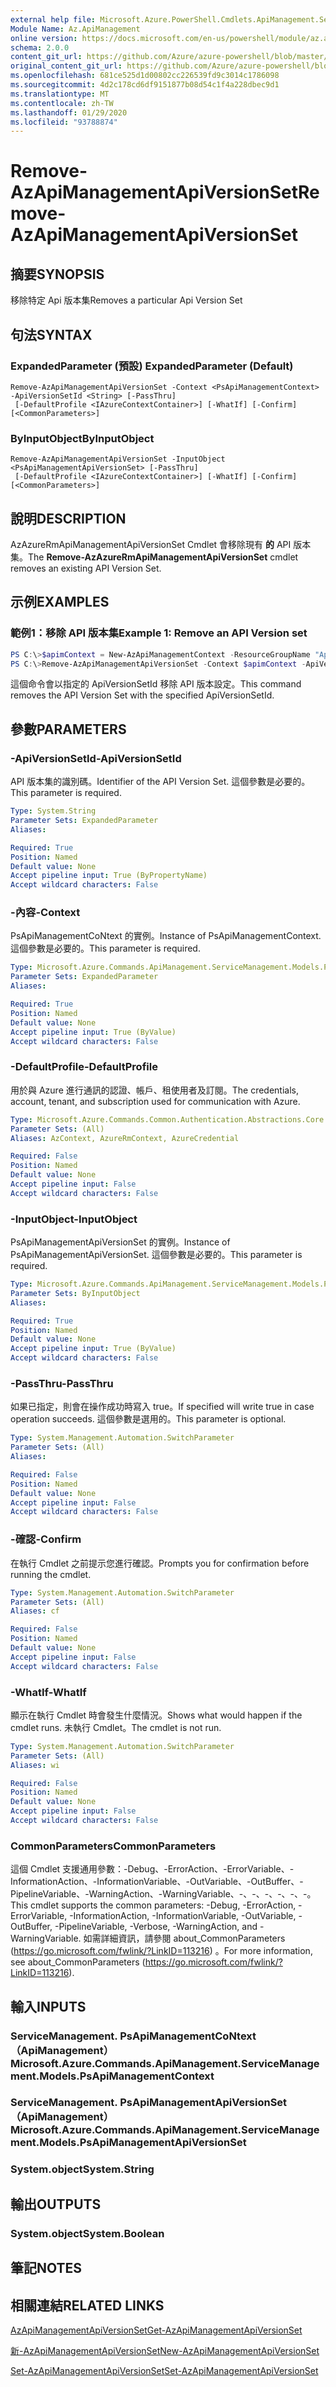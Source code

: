 ```yaml
---
external help file: Microsoft.Azure.PowerShell.Cmdlets.ApiManagement.ServiceManagement.dll-Help.xml
Module Name: Az.ApiManagement
online version: https://docs.microsoft.com/en-us/powershell/module/az.apimanagement/remove-azapimanagementapiversionset
schema: 2.0.0
content_git_url: https://github.com/Azure/azure-powershell/blob/master/src/ApiManagement/ApiManagement/help/Remove-AzApiManagementApiVersionSet.md
original_content_git_url: https://github.com/Azure/azure-powershell/blob/master/src/ApiManagement/ApiManagement/help/Remove-AzApiManagementApiVersionSet.md
ms.openlocfilehash: 681ce525d1d00802cc226539fd9c3014c1786098
ms.sourcegitcommit: 4d2c178cd6df9151877b08d54c1f4a228dbec9d1
ms.translationtype: MT
ms.contentlocale: zh-TW
ms.lasthandoff: 01/29/2020
ms.locfileid: "93788874"
---
```

# <span data-ttu-id="5e813-101">Remove-AzApiManagementApiVersionSet</span><span class="sxs-lookup"><span data-stu-id="5e813-101">Remove-AzApiManagementApiVersionSet</span></span>

## <span data-ttu-id="5e813-102">摘要</span><span class="sxs-lookup"><span data-stu-id="5e813-102">SYNOPSIS</span></span>
<span data-ttu-id="5e813-103">移除特定 Api 版本集</span><span class="sxs-lookup"><span data-stu-id="5e813-103">Removes a particular Api Version Set</span></span>

## <span data-ttu-id="5e813-104">句法</span><span class="sxs-lookup"><span data-stu-id="5e813-104">SYNTAX</span></span>

### <span data-ttu-id="5e813-105">ExpandedParameter (預設) </span><span class="sxs-lookup"><span data-stu-id="5e813-105">ExpandedParameter (Default)</span></span>
```
Remove-AzApiManagementApiVersionSet -Context <PsApiManagementContext> -ApiVersionSetId <String> [-PassThru]
 [-DefaultProfile <IAzureContextContainer>] [-WhatIf] [-Confirm] [<CommonParameters>]
```

### <span data-ttu-id="5e813-106">ByInputObject</span><span class="sxs-lookup"><span data-stu-id="5e813-106">ByInputObject</span></span>
```
Remove-AzApiManagementApiVersionSet -InputObject <PsApiManagementApiVersionSet> [-PassThru]
 [-DefaultProfile <IAzureContextContainer>] [-WhatIf] [-Confirm] [<CommonParameters>]
```

## <span data-ttu-id="5e813-107">說明</span><span class="sxs-lookup"><span data-stu-id="5e813-107">DESCRIPTION</span></span>

<span data-ttu-id="5e813-108">AzAzureRmApiManagementApiVersionSet Cmdlet 會移除現有 **的** API 版本集。</span><span class="sxs-lookup"><span data-stu-id="5e813-108">The **Remove-AzAzureRmApiManagementApiVersionSet** cmdlet removes an existing API Version Set.</span></span>

## <span data-ttu-id="5e813-109">示例</span><span class="sxs-lookup"><span data-stu-id="5e813-109">EXAMPLES</span></span>

### <span data-ttu-id="5e813-110">範例1：移除 API 版本集</span><span class="sxs-lookup"><span data-stu-id="5e813-110">Example 1: Remove an API Version set</span></span>
```powershell
PS C:\>$apimContext = New-AzApiManagementContext -ResourceGroupName "Api-Default-WestUS" -ServiceName "contoso"
PS C:\>Remove-AzApiManagementApiVersionSet -Context $apimContext -ApiVersionSetId "query-param-set"
```

<span data-ttu-id="5e813-111">這個命令會以指定的 ApiVersionSetId 移除 API 版本設定。</span><span class="sxs-lookup"><span data-stu-id="5e813-111">This command removes the API Version Set with the specified ApiVersionSetId.</span></span>

## <span data-ttu-id="5e813-112">參數</span><span class="sxs-lookup"><span data-stu-id="5e813-112">PARAMETERS</span></span>

### <span data-ttu-id="5e813-113">-ApiVersionSetId</span><span class="sxs-lookup"><span data-stu-id="5e813-113">-ApiVersionSetId</span></span>
<span data-ttu-id="5e813-114">API 版本集的識別碼。</span><span class="sxs-lookup"><span data-stu-id="5e813-114">Identifier of the API Version Set.</span></span>
<span data-ttu-id="5e813-115">這個參數是必要的。</span><span class="sxs-lookup"><span data-stu-id="5e813-115">This parameter is required.</span></span>

```yaml
Type: System.String
Parameter Sets: ExpandedParameter
Aliases:

Required: True
Position: Named
Default value: None
Accept pipeline input: True (ByPropertyName)
Accept wildcard characters: False
```

### <span data-ttu-id="5e813-116">-內容</span><span class="sxs-lookup"><span data-stu-id="5e813-116">-Context</span></span>
<span data-ttu-id="5e813-117">PsApiManagementCoNtext 的實例。</span><span class="sxs-lookup"><span data-stu-id="5e813-117">Instance of PsApiManagementContext.</span></span>
<span data-ttu-id="5e813-118">這個參數是必要的。</span><span class="sxs-lookup"><span data-stu-id="5e813-118">This parameter is required.</span></span>

```yaml
Type: Microsoft.Azure.Commands.ApiManagement.ServiceManagement.Models.PsApiManagementContext
Parameter Sets: ExpandedParameter
Aliases:

Required: True
Position: Named
Default value: None
Accept pipeline input: True (ByValue)
Accept wildcard characters: False
```

### <span data-ttu-id="5e813-119">-DefaultProfile</span><span class="sxs-lookup"><span data-stu-id="5e813-119">-DefaultProfile</span></span>
<span data-ttu-id="5e813-120">用於與 Azure 進行通訊的認證、帳戶、租使用者及訂閱。</span><span class="sxs-lookup"><span data-stu-id="5e813-120">The credentials, account, tenant, and subscription used for communication with Azure.</span></span>

```yaml
Type: Microsoft.Azure.Commands.Common.Authentication.Abstractions.Core.IAzureContextContainer
Parameter Sets: (All)
Aliases: AzContext, AzureRmContext, AzureCredential

Required: False
Position: Named
Default value: None
Accept pipeline input: False
Accept wildcard characters: False
```

### <span data-ttu-id="5e813-121">-InputObject</span><span class="sxs-lookup"><span data-stu-id="5e813-121">-InputObject</span></span>
<span data-ttu-id="5e813-122">PsApiManagementApiVersionSet 的實例。</span><span class="sxs-lookup"><span data-stu-id="5e813-122">Instance of PsApiManagementApiVersionSet.</span></span> <span data-ttu-id="5e813-123">這個參數是必要的。</span><span class="sxs-lookup"><span data-stu-id="5e813-123">This parameter is required.</span></span>

```yaml
Type: Microsoft.Azure.Commands.ApiManagement.ServiceManagement.Models.PsApiManagementApiVersionSet
Parameter Sets: ByInputObject
Aliases:

Required: True
Position: Named
Default value: None
Accept pipeline input: True (ByValue)
Accept wildcard characters: False
```

### <span data-ttu-id="5e813-124">-PassThru</span><span class="sxs-lookup"><span data-stu-id="5e813-124">-PassThru</span></span>
<span data-ttu-id="5e813-125">如果已指定，則會在操作成功時寫入 true。</span><span class="sxs-lookup"><span data-stu-id="5e813-125">If specified will write true in case operation succeeds.</span></span>
<span data-ttu-id="5e813-126">這個參數是選用的。</span><span class="sxs-lookup"><span data-stu-id="5e813-126">This parameter is optional.</span></span>

```yaml
Type: System.Management.Automation.SwitchParameter
Parameter Sets: (All)
Aliases:

Required: False
Position: Named
Default value: None
Accept pipeline input: False
Accept wildcard characters: False
```

### <span data-ttu-id="5e813-127">-確認</span><span class="sxs-lookup"><span data-stu-id="5e813-127">-Confirm</span></span>
<span data-ttu-id="5e813-128">在執行 Cmdlet 之前提示您進行確認。</span><span class="sxs-lookup"><span data-stu-id="5e813-128">Prompts you for confirmation before running the cmdlet.</span></span>

```yaml
Type: System.Management.Automation.SwitchParameter
Parameter Sets: (All)
Aliases: cf

Required: False
Position: Named
Default value: None
Accept pipeline input: False
Accept wildcard characters: False
```

### <span data-ttu-id="5e813-129">-WhatIf</span><span class="sxs-lookup"><span data-stu-id="5e813-129">-WhatIf</span></span>
<span data-ttu-id="5e813-130">顯示在執行 Cmdlet 時會發生什麼情況。</span><span class="sxs-lookup"><span data-stu-id="5e813-130">Shows what would happen if the cmdlet runs.</span></span>
<span data-ttu-id="5e813-131">未執行 Cmdlet。</span><span class="sxs-lookup"><span data-stu-id="5e813-131">The cmdlet is not run.</span></span>

```yaml
Type: System.Management.Automation.SwitchParameter
Parameter Sets: (All)
Aliases: wi

Required: False
Position: Named
Default value: None
Accept pipeline input: False
Accept wildcard characters: False
```

### <span data-ttu-id="5e813-132">CommonParameters</span><span class="sxs-lookup"><span data-stu-id="5e813-132">CommonParameters</span></span>
<span data-ttu-id="5e813-133">這個 Cmdlet 支援通用參數：-Debug、-ErrorAction、-ErrorVariable、-InformationAction、-InformationVariable、-OutVariable、-OutBuffer、-PipelineVariable、-WarningAction、-WarningVariable、-、-、-、-、-、-。</span><span class="sxs-lookup"><span data-stu-id="5e813-133">This cmdlet supports the common parameters: -Debug, -ErrorAction, -ErrorVariable, -InformationAction, -InformationVariable, -OutVariable, -OutBuffer, -PipelineVariable, -Verbose, -WarningAction, and -WarningVariable.</span></span> <span data-ttu-id="5e813-134">如需詳細資訊，請參閱 about_CommonParameters (https://go.microsoft.com/fwlink/?LinkID=113216) 。</span><span class="sxs-lookup"><span data-stu-id="5e813-134">For more information, see about_CommonParameters (https://go.microsoft.com/fwlink/?LinkID=113216).</span></span>

## <span data-ttu-id="5e813-135">輸入</span><span class="sxs-lookup"><span data-stu-id="5e813-135">INPUTS</span></span>

### <span data-ttu-id="5e813-136">ServiceManagement. PsApiManagementCoNtext （ApiManagement）</span><span class="sxs-lookup"><span data-stu-id="5e813-136">Microsoft.Azure.Commands.ApiManagement.ServiceManagement.Models.PsApiManagementContext</span></span>

### <span data-ttu-id="5e813-137">ServiceManagement. PsApiManagementApiVersionSet （ApiManagement）</span><span class="sxs-lookup"><span data-stu-id="5e813-137">Microsoft.Azure.Commands.ApiManagement.ServiceManagement.Models.PsApiManagementApiVersionSet</span></span>

### <span data-ttu-id="5e813-138">System.object</span><span class="sxs-lookup"><span data-stu-id="5e813-138">System.String</span></span>

## <span data-ttu-id="5e813-139">輸出</span><span class="sxs-lookup"><span data-stu-id="5e813-139">OUTPUTS</span></span>

### <span data-ttu-id="5e813-140">System.object</span><span class="sxs-lookup"><span data-stu-id="5e813-140">System.Boolean</span></span>

## <span data-ttu-id="5e813-141">筆記</span><span class="sxs-lookup"><span data-stu-id="5e813-141">NOTES</span></span>

## <span data-ttu-id="5e813-142">相關連結</span><span class="sxs-lookup"><span data-stu-id="5e813-142">RELATED LINKS</span></span>

[<span data-ttu-id="5e813-143">AzApiManagementApiVersionSet</span><span class="sxs-lookup"><span data-stu-id="5e813-143">Get-AzApiManagementApiVersionSet</span></span>](./Get-AzApiManagementApiVersionSet.md)

[<span data-ttu-id="5e813-144">新-AzApiManagementApiVersionSet</span><span class="sxs-lookup"><span data-stu-id="5e813-144">New-AzApiManagementApiVersionSet</span></span>](./New-AzApiManagementApiVersionSet.md)

[<span data-ttu-id="5e813-145">Set-AzApiManagementApiVersionSet</span><span class="sxs-lookup"><span data-stu-id="5e813-145">Set-AzApiManagementApiVersionSet</span></span>](./Set-AzApiManagementApiVersionSet.md)